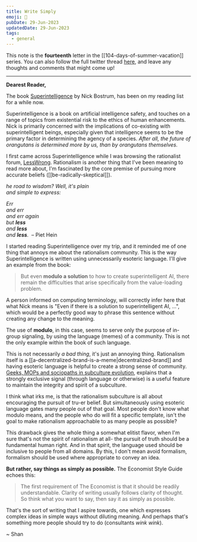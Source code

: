 ```yaml
---
title: Write Simply
emoji: 📖
pubDate: 29-Jun-2023
updatedDate: 29-Jun-2023
tags:
  - general
---
```


This note is the **fourteenth** letter in the [[104-days-of-summer-vacation]] series. You can also follow the full twitter thread [here](https://twitter.com/solderneer/status/1668911213810716672), and leave any thoughts and comments that might come up!

---

**Dearest Reader,**

The book [Superintelligence](https://en.wikipedia.org/wiki/Superintelligence:_Paths,_Dangers,_Strategies) by Nick Bostrum, has been on my reading list for a while now.

Superintelligence is a book on artificial intelligence safety, and touches on a range of topics from existential risk to the ethics of human enhancements. Nick is primarily concerned with the implications of co-existing with superintelligent beings, especially given that intelligence seems to be the primary factor in determining the agency of a species. _After all, the future of orangutans is determined more by us, than by orangutans themselves._

I first came across Superintelligence while I was browsing the rationalist forum, [LessWrong](https://www.lesswrong.com/). Rationalism is another thing that I've been meaning to read more about, I'm fascinated by the core premise of pursuing more accurate beliefs ([[be-radically-skeptical]]).

_he road to wisdom? Well, it's plain_  
_and simple to express:_  
  
﻿_Err_  
﻿_and err_  
﻿_and err again_  
﻿_but **less**_  
﻿_and **less**_  
﻿_and **less**._
﻿
﻿– Piet Hein

I started reading Superintelligence over my trip, and it reminded me of one thing that annoys me about the rationalism community. This is the way Superintelligence is written using unnecessarily esoteric language. I'll give an example from the book:

>But even **modulo a solution** to how to create superintelligent AI, there remain the difficulties that arise specifically from the value-loading problem.

A person informed on computing terminology, will correctly infer here that what Nick means is "Even if there is a solution to superintelligent AI, ...", which would be a perfectly good way to phrase this sentence without creating any change to the meaning.

The use of **modulo**, in this case, seems to serve only the purpose of in-group signaling, by using the language (memes) of a community. This is not the only example within the book of such language.

This is not necessarily _a bad thing_, it's just an annoying thing. Rationalism itself is a [[a-decentralized-brand-is-a-meme|decentralized-brand]] and having esoteric language is helpful to create a strong sense of community. [Geeks, MOPs and sociopaths in subculture evolution](https://meaningness.com/geeks-mops-sociopaths), explains that a strongly exclusive signal (through language or otherwise) is a useful feature to maintain the integrity and spirit of a subculture. 

I think what irks me, is that the rationalism subculture is all about encouraging the pursuit of tru-er belief. But simultaneously using esoteric language gates many people out of that goal. Most people don't know what modulo means, and the people who do will fit a specific template, isn't the goal to make rationalism approachable to as many people as possible?

This drawback gives the whole thing a somewhat elitist flavor, when I'm sure that's not the spirit of rationalism at all- the pursuit of truth should be a fundamental human right. And in that spirit, the language used should be inclusive to people from all domains. By this, I don't mean avoid formalism, formalism should be used where appropriate to convey an idea. 

**But rather, say things as simply as possible.**  The Economist Style Guide echoes this:

>The first requirement of The Economist is that it should be readily understandable. Clarity of writing usually follows clarity of thought. So think what you want to say, then say it as simply as possible.

That's the sort of writing that I aspire towards, one which expresses complex ideas in simple ways without diluting meaning. And perhaps that's something more people should try to do (consultants _wink wink_).

~ Shan